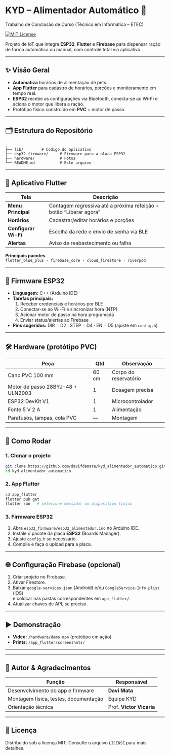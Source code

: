 # KYD – Alimentador Automático 🐾  
Trabalho de Conclusão de Curso (Técnico em Informática – ETEC)

[![MIT License](https://img.shields.io/badge/License-MIT-green.svg)](LICENSE)

Projeto de IoT que integra **ESP32**, **Flutter** e **Firebase** para dispensar ração de forma automática ou manual, com controle total via aplicativo.

---

## ✨ Visão Geral
- **Automatiza** horários de alimentação de pets.  
- **App Flutter** para cadastro de horários, porções e monitoramento em tempo real.  
- **ESP32** recebe as configurações via Bluetooth, conecta-se ao Wi-Fi e aciona o motor que libera a ração.  
- Protótipo físico construído em **PVC** + motor de passo.

---

## 🗂️ Estrutura do Repositório
```text
.
├── lib/        # Código do aplicativo
├── esp32_firmware/     # Firmware para a placa ESP32
├── hardware/           # Fotos
└── README.md           # Este arquivo
```

---

## 📱 Aplicativo Flutter
| Tela | Descrição |
|------|-----------|
| **Menu Principal** | Contagem regressiva até a próxima refeição + botão “Liberar agora” |
| **Horários**  | Cadastrar/editar horários e porções |
| **Configurar Wi-Fi** | Escolha da rede e envio de senha via BLE |
| **Alertas** | Aviso de reabastecimento ou falha |

**Principais pacotes**  
`flutter_blue_plus · firebase_core · cloud_firestore · riverpod`

---

## 🔌 Firmware ESP32
- **Linguagem:** C++ (Arduino IDE)  
- **Tarefas principais:**  
  1. Receber credenciais e horários por BLE  
  2. Conectar-se ao Wi-Fi e sincronizar hora (NTP)  
  3. Acionar motor de passo na hora programada  
  4. Enviar status/alertas ao Firebase  
- **Pins sugeridos:** DIR = D2 · STEP = D4 · EN = D5 (ajuste em `config.h`)

---

## 🛠️ Hardware (protótipo PVC)
| Peça | Qtd | Observação |
|------|-----|------------|
| Cano PVC 100 mm | 60 cm | Corpo do reservatório |
| Motor de passo 28BYJ-48 + ULN2003 | 1 | Dosagem precisa |
| ESP32 DevKit V1 | 1 | Microcontrolador |
| Fonte 5 V 2 A | 1 | Alimentação |
| Parafusos, tampas, cola PVC | — | Montagem |


---

## 🚀 Como Rodar

### 1. Clonar o projeto
```bash
git clone https://github.com/davifdamata/kyd_alimentador_automatico.git
cd kyd_alimentador_automatico
```

### 2. App Flutter
```bash
cd app_flutter
flutter pub get
flutter run   # selecione emulador ou dispositivo físico
```

### 3. Firmware ESP32
1. Abra `esp32_firmware/esp32_alimentador.ino` no Arduino IDE.  
2. Instale o pacote da placa **ESP32** (Boards Manager).  
3. Ajuste `config.h` se necessário.  
4. Compile e faça o upload para a placa.

---

## 🌐 Configuração Firebase (opcional)
1. Criar projeto no Firebase.  
2. Ativar Firestore.  
3. Baixar `google-services.json` (Android) e/ou `GoogleService-Info.plist` (iOS)  
   e colocar nas pastas correspondentes em `app_flutter/`.  
4. Atualizar chaves de API, se preciso.

---

## ▶️ Demonstração
- **Vídeo:** `/hardware/demo.mp4` (protótipo em ação)  
- **Prints:** `/app_flutter/screenshots/`

---


---

## 👥 Autor & Agradecimentos
| Função | Responsável |
|--------|-------------|
| Desenvolvimento do app e firmware | **Davi Mata** |
| Montagem física, testes, documentação | Equipe KYD |
| Orientação técnica | Prof. **Victor Vicaria** |

---

## 📄 Licença
Distribuído sob a licença MIT. Consulte o arquivo `LICENSE` para mais detalhes.

